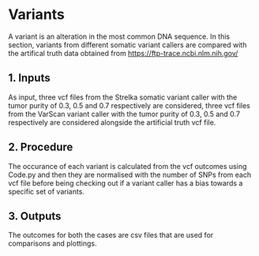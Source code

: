 # Variants

A variant is an alteration in the most common DNA sequence. In this section, variants from different somatic variant callers are compared with the artifical truth data obtained from https://ftp-trace.ncbi.nlm.nih.gov/

## 1. Inputs

As input, three vcf files from the Strelka somatic variant caller with the tumor purity of 0.3, 0.5 and 0.7 respectively are considered, three vcf files from the VarScan variant caller with the tumor purity of 0.3, 0.5 and 0.7 respectively are considered alongside the artificial truth vcf file.

## 2. Procedure

The occurance of each variant is calculated from the vcf outcomes using Code.py and then they are normalised with the number of SNPs from each vcf file before being checking out if a variant caller has a bias towards a specific set of variants.

## 3. Outputs

The outcomes for both the cases are csv files that are used for comparisons and plottings.
